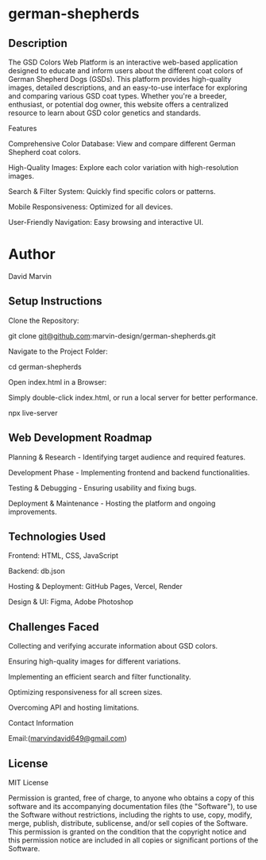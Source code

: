 # german-shepherds

## Description

The GSD Colors Web Platform is an interactive web-based application designed to educate and inform users about the different coat colors of German Shepherd Dogs (GSDs). This platform provides high-quality images, detailed descriptions, and an easy-to-use interface for exploring and comparing various GSD coat types. Whether you're a breeder, enthusiast, or potential dog owner, this website offers a centralized resource to learn about GSD color genetics and standards.

Features

Comprehensive Color Database: View and compare different German Shepherd coat colors.

High-Quality Images: Explore each color variation with high-resolution images.

Search & Filter System: Quickly find specific colors or patterns.

Mobile Responsiveness: Optimized for all devices.

User-Friendly Navigation: Easy browsing and interactive UI.

# Author

David Marvin

## Setup Instructions

Clone the Repository:

git clone git@github.com:marvin-design/german-shepherds.git

Navigate to the Project Folder:

cd german-shepherds

Open index.html in a Browser:

Simply double-click index.html, or run a local server for better performance.

npx live-server

## Web Development Roadmap

Planning & Research - Identifying target audience and required features.

Development Phase - Implementing frontend and backend functionalities.

Testing & Debugging - Ensuring usability and fixing bugs.

Deployment & Maintenance - Hosting the platform and ongoing improvements.

## Technologies Used

Frontend: HTML, CSS, JavaScript

Backend: db.json

Hosting & Deployment: GitHub Pages, Vercel, Render

Design & UI: Figma, Adobe Photoshop

## Challenges Faced

Collecting and verifying accurate information about GSD colors.

Ensuring high-quality images for different variations.

Implementing an efficient search and filter functionality.

Optimizing responsiveness for all screen sizes.

Overcoming API and hosting limitations.

Contact Information

Email:(marvindavid649@gmail.com)

[Instagram]: (marvin-designs)
[GitHub]: (marvin-designs)

## License

MIT License

Permission is granted, free of charge, to anyone who obtains a copy of this software and its accompanying documentation files (the "Software"), to use the Software without restrictions, including the rights to use, copy, modify, merge, publish, distribute, sublicense, and/or sell copies of the Software. This permission is granted on the condition that the copyright notice and this permission notice are included in all copies or significant portions of the Software.

